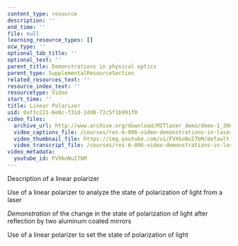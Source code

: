 ```yaml
---
content_type: resource
description: ''
end_time: ''
file: null
learning_resource_types: []
ocw_type: ''
optional_tab_title: ''
optional_text: ''
parent_title: Demonstrations in physical optics
parent_type: SupplementalResourceSection
related_resources_text: ''
resource_index_text: ''
resourcetype: Video
start_time: ''
title: Linear Polarizer
uid: 0af3c221-6e0c-f31d-1dd8-72c5f1b991f0
video_files:
  archive_url: http://www.archive.org/download/MITlaser_demo/demo-1_300k.mp4
  video_captions_file: /courses/res-6-006-video-demonstrations-in-lasers-and-optics-spring-2008/f5553969628f515388d3277f8816943b_FVXkoNuI7bM.vtt
  video_thumbnail_file: https://img.youtube.com/vi/FVXkoNuI7bM/default.jpg
  video_transcript_file: /courses/res-6-006-video-demonstrations-in-lasers-and-optics-spring-2008/2cad84e2a1c546b891242e5b52194bc3_FVXkoNuI7bM.pdf
video_metadata:
  youtube_id: FVXkoNuI7bM
---
```


Description of a linear polarizer

Use of a linear polarizer to analyze the state of polarization of light from a laser

_Demonstration_ of the change in the state of polarization of light after reflection by two aluminum coated mirrors

Use of a linear polarizer to set the state of polarization of light



